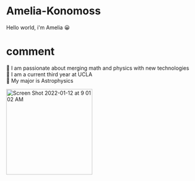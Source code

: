 # Amelia-Konomoss
Hello world, i'm Amelia
:grinning:
# comment

:dizzy: I am passionate about merging math and physics with new technologies <br />
:dizzy: I am a current third year at UCLA <br />
:dizzy: My major is Astrophysics <br />

<img width="230" alt="Screen Shot 2022-01-12 at 9 01 02 AM" src="https://user-images.githubusercontent.com/66533374/149186783-bbd58af1-ede9-4230-8074-74f2d2a1e9af.png">

